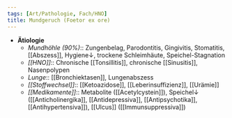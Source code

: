 ```yaml
---
tags: [Art/Pathologie, Fach/HNO]
title: Mundgeruch (Foetor ex ore)
---
```

- **Ätiologie**
	- *Mundhöhle (90%)*:: Zungenbelag, Parodontitis, Gingivitis, Stomatitis, [[Abszess]], Hygiene↓, trockene Schleimhäute, Speichel-Stagnation
	- *[[HNO]]*:: Chronische [[Tonsillitis]], chronische [[Sinusitis]], Nasenpolypen
	- *Lunge*:: [[Bronchiektasen]], Lungenabszess
	- *[[Stoffwechsel]]*:: [[Ketoazidose]], [[Leberinsuffizienz]], [[Urämie]]
	- *[[Medikamente]]*:: Metabolite ([[Acetylcystein]]), Speichel↓ ([[Anticholinergika]], [[Antidepressiva]], [[Antipsychotika]], [[Antihypertensiva]]), [[Ulcus]] ([[Immunsuppressiva]])